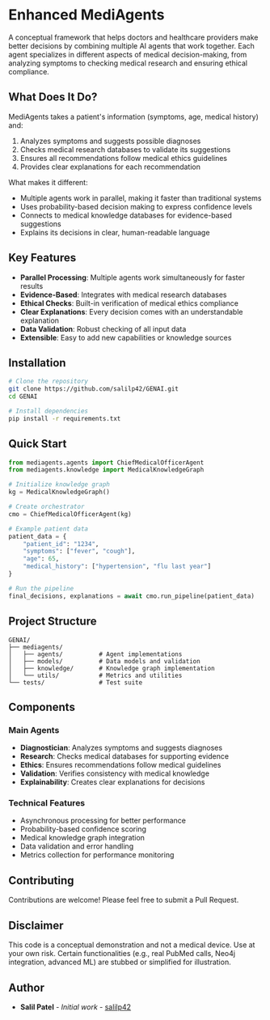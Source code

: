 # Enhanced MediAgents

A conceptual framework that helps doctors and healthcare providers make better decisions by combining multiple AI agents that work together. Each agent specializes in different aspects of medical decision-making, from analyzing symptoms to checking medical research and ensuring ethical compliance.

## What Does It Do?

MediAgents takes a patient's information (symptoms, age, medical history) and:
1. Analyzes symptoms and suggests possible diagnoses
2. Checks medical research databases to validate its suggestions
3. Ensures all recommendations follow medical ethics guidelines
4. Provides clear explanations for each recommendation

What makes it different:
- Multiple agents work in parallel, making it faster than traditional systems
- Uses probability-based decision making to express confidence levels
- Connects to medical knowledge databases for evidence-based suggestions
- Explains its decisions in clear, human-readable language

## Key Features

- **Parallel Processing**: Multiple agents work simultaneously for faster results
- **Evidence-Based**: Integrates with medical research databases
- **Ethical Checks**: Built-in verification of medical ethics compliance
- **Clear Explanations**: Every decision comes with an understandable explanation
- **Data Validation**: Robust checking of all input data
- **Extensible**: Easy to add new capabilities or knowledge sources

## Installation

```bash
# Clone the repository
git clone https://github.com/salilp42/GENAI.git
cd GENAI

# Install dependencies
pip install -r requirements.txt
```

## Quick Start

```python
from mediagents.agents import ChiefMedicalOfficerAgent
from mediagents.knowledge import MedicalKnowledgeGraph

# Initialize knowledge graph
kg = MedicalKnowledgeGraph()

# Create orchestrator
cmo = ChiefMedicalOfficerAgent(kg)

# Example patient data
patient_data = {
    "patient_id": "1234",
    "symptoms": ["fever", "cough"],
    "age": 65,
    "medical_history": ["hypertension", "flu last year"]
}

# Run the pipeline
final_decisions, explanations = await cmo.run_pipeline(patient_data)
```

## Project Structure

```
GENAI/
├── mediagents/
│   ├── agents/          # Agent implementations
│   ├── models/          # Data models and validation
│   ├── knowledge/       # Knowledge graph implementation
│   └── utils/           # Metrics and utilities
└── tests/               # Test suite
```

## Components

### Main Agents
- **Diagnostician**: Analyzes symptoms and suggests diagnoses
- **Research**: Checks medical databases for supporting evidence
- **Ethics**: Ensures recommendations follow medical guidelines
- **Validation**: Verifies consistency with medical knowledge
- **Explainability**: Creates clear explanations for decisions

### Technical Features
- Asynchronous processing for better performance
- Probability-based confidence scoring
- Medical knowledge graph integration
- Data validation and error handling
- Metrics collection for performance monitoring

## Contributing

Contributions are welcome! Please feel free to submit a Pull Request.

## Disclaimer

This code is a conceptual demonstration and not a medical device. Use at your own risk. Certain functionalities (e.g., real PubMed calls, Neo4j integration, advanced ML) are stubbed or simplified for illustration.

## Author

- **Salil Patel** - *Initial work* - [salilp42](https://github.com/salilp42)

